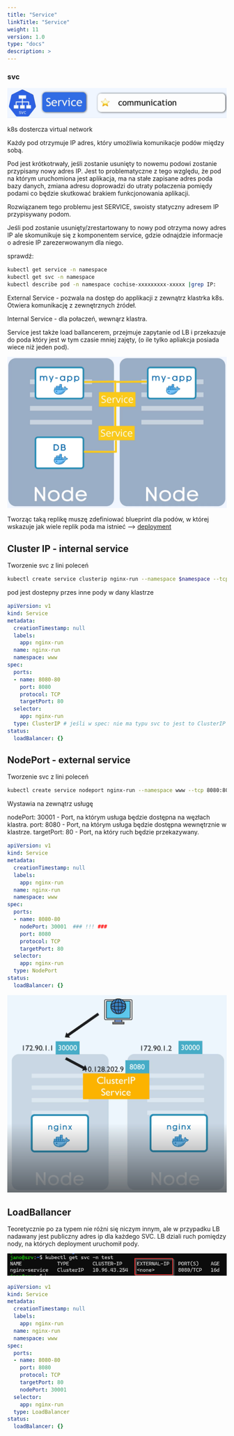 ```yaml
---
title: "Service"
linkTitle: "Service"
weight: 11
version: 1.0
type: "docs"
description: >
---
```


### svc

![svc](../01-main-components/img//svc.png)

k8s dostercza virtual network

Każdy pod otrzymuje IP adres, który umożliwia komunikacje podów między sobą.

Pod jest krótkotrwały, jeśli zostanie usunięty to nowemu podowi zostanie przypisany nowy adres IP. Jest to problematyczne z tego względu, że pod na którym uruchomiona jest aplikacja, ma na stałe zapisane adres poda bazy danych, zmiana adresu doprowadzi do utraty połaczenia pomiędy podami co będzie skutkować brakiem funkcjonowania aplikacji.

Rozwiązanem tego problemu jest SERVICE, swoisty statyczny adresem IP przypisywany podom.

Jeśli pod zostanie usunięty/zrestartowany to nowy pod otrzyma nowy adres IP ale skomunikuje się z komponentem service, gdzie odnajdzie informacje o adresie IP zarezerwowanym dla niego.

sprawdź:

```bash
kubectl get service -n namespace
kubectl get svc -n namespace
kubectl describe pod -n namespace cochise-xxxxxxxxx-xxxxx |grep IP:
```

External Service - pozwala na dostęp do applikacji z zewnątrz klastrka k8s. Otwiera komunikację z zewnętrznych żródeł.

Internal Service - dla połaczeń, wewnąrz klastra.

Service jest także load ballancerem, przejmuje zapytanie od LB i przekazuje do poda który jest w tym czasie mniej zajęty, (o ile tylko apliakcja posiada wiece niż jeden pod).

![lb](../01-main-components/img/service.png)

Tworząc taką replikę muszę zdefiniować blueprint dla podów, w której wskazuje jak wiele replik poda ma istnieć  --> [deployment](../04-deployment/deployment.md)

## Cluster IP - internal service

Tworzenie svc z lini poleceń
```bash
kubectl create service clusterip nginx-run --namespace $namespace --tcp 8080:80 --dry-run=client -o yaml > $service_cip.yaml
```
pod jest dostepny przes inne pody w dany klastrze

```yaml
apiVersion: v1
kind: Service
metadata:
  creationTimestamp: null
  labels:
    app: nginx-run
  name: nginx-run
  namespace: www
spec:
  ports:
  - name: 8080-80
    port: 8080
    protocol: TCP
    targetPort: 80
  selector:
    app: nginx-run
  type: ClusterIP # jeśli w spec: nie ma typu svc to jest to ClusterIP (default)
status:
  loadBalancer: {}
```


## NodePort - external service

Tworzenie svc z lini poleceń
```bash
kubectl create service nodeport nginx-run --namespace www --tcp 8080:80 --node-port=30001  --dry-run=client -o yaml > $service_np.yaml
```

Wystawia na zewnątrz usługę

nodePort: 30001 - Port, na którym usługa będzie dostępna na węzłach klastra.
port: 8080 - Port, na którym usługa będzie dostępna wewnętrznie w klastrze.
targetPort: 80 - Port, na który ruch będzie przekazywany. 


```yaml
apiVersion: v1
kind: Service
metadata:
  creationTimestamp: null
  labels:
    app: nginx-run
  name: nginx-run
  namespace: www
spec:
  ports:
  - name: 8080-80
    nodePort: 30001  ### !!! ###
    port: 8080
    protocol: TCP
    targetPort: 80
  selector:
    app: nginx-run
  type: NodePort
status:
  loadBalancer: {}
```

![NodePort](nodePort.png)

## LoadBallancer

Teoretycznie po za typem nie różni się niczym innym, ale w przypadku LB nadawany jest publiczny adres ip dla każdego SVC.
LB dziali ruch pomiędzy nody, na których deployment uruchomił pody.

![lb](../01-main-components/lb.png)

```yaml
apiVersion: v1
kind: Service
metadata:
  creationTimestamp: null
  labels:
    app: nginx-run
  name: nginx-run
  namespace: www
spec:
  ports:
  - name: 8080-80
    port: 8080
    protocol: TCP
    targetPort: 80
    nodePort: 30001
  selector:
    app: nginx-run
  type: LoadBalancer
status:
  loadBalancer: {}
```